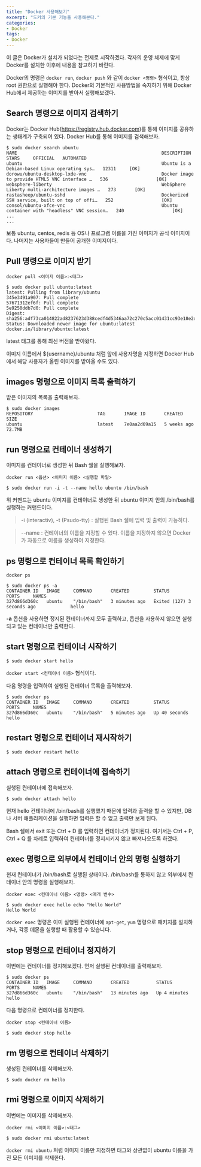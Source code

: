 ```yaml
---
title: "Docker 사용해보기"
excerpt: "도커의 기본 기능을 사용해본다."
categories:
- Docker
tags:
- Docker
---
```


이 글은 Docker가 설치가 되었다는 전제로 시작하겠다. 각자의 운영 체제에 맞게 Docker를 설치한 이후에 내용을 참고하기 바란다.



Docker의 명령은 `docker run`, `docker push`  와 같이 `docker <명령>` 형식이고, 항상 root 권한으로 실행해야 한다. Docker의 기본적인 사용방법을 숙지하기 위해 Docker Hub에서 제공하는 이미지를 받아서 실행해보겠다.



## Search 명령으로 이미지 검색하기

Docker는 Docker Hub(https://registry.hub.docker.com)를 통해 이미지를 공유하는 생태계가 구축되어 있다. Docker Hub를 통해 이미지를 검색해보자. 

```shell
$ sudo docker search ubuntu
NAME                                                      DESCRIPTION                                     STARS     OFFICIAL   AUTOMATED
ubuntu                                                    Ubuntu is a Debian-based Linux operating sys…   12311     [OK]
dorowu/ubuntu-desktop-lxde-vnc                            Docker image to provide HTML5 VNC interface …   536                  [OK]
websphere-liberty                                         WebSphere Liberty multi-architecture images …   273       [OK]
rastasheep/ubuntu-sshd                                    Dockerized SSH service, built on top of offi…   252                  [OK]
consol/ubuntu-xfce-vnc                                    Ubuntu container with "headless" VNC session…   240                  [OK]
...
...
```

보통 ubuntu, centos, redis 등 OS나 프로그램 이름을 가진 이미지가 공식 이미지이다. 나머지는 사용자들이 만들어 공개한 이미지이다.



## Pull 명령으로 이미지 받기

`docker pull <이미지 이름>:<태그>` 

```shell
$ sudo docker pull ubuntu:latest
latest: Pulling from library/ubuntu
345e3491a907: Pull complete
57671312ef6f: Pull complete
5e9250ddb7d0: Pull complete
Digest: sha256:adf73ca014822ad8237623d388cedf4d5346aa72c270c5acc01431cc93e18e2d
Status: Downloaded newer image for ubuntu:latest
docker.io/library/ubuntu:latest
```

latest 태그를 통해 최신 버전을 받아왔다. 

이미지 이름에서 ${username}/ubuntu 처럼 앞에 사용자명을 지정하면 Docker Hub에서 해당 사용자가 올린 이미지를 받아올 수도 있다.



## images 명령으로 이미지 목록 출력하기

받은 이미지의 목록을 출력해보자.

```shell
$ sudo docker images
REPOSITORY                        TAG       IMAGE ID       CREATED       SIZE
ubuntu                            latest    7e0aa2d69a15   5 weeks ago   72.7MB
```



## run 명령으로 컨테이너 생성하기

이미지를 컨테이너로 생성한 뒤 Bash 쉘을 실행해보자.

`docker run <옵션> <이미지 이름> <실행할 파일>` 

```shell
$ sudo docker run -i -t --name hello ubuntu /bin/bash
```

위 커맨드는 ubuntu 이미지를 컨테이너로 생성한 뒤 ubuntu 이미지 안의 /bin/bash를 실행하는 커맨드이다. 

> -i (interactiv), -t (Psudo-tty) : 실행된 Bash 쉘에 입력 및 출력이 가능하다.

> --name : 컨테이너의 이름을 지정할 수 있다. 이름을 지정하지 않으면 Docker가 자동으로 이름을 생성하여 지정한다.



## ps 명령으로 컨테이너 목록 확인하기

`docker ps` 

```shell
$ sudo docker ps -a
CONTAINER ID   IMAGE     COMMAND       CREATED         STATUS                       PORTS     NAMES
327d866d360c   ubuntu    "/bin/bash"   3 minutes ago   Exited (127) 3 seconds ago             hello
```

**-a** 옵션을 사용하면 정지된 컨테이너까지 모두 출력하고, 옵션을 사용하지 않으면 실행되고 있는 컨테이너만 출력한다.



## start 명령으로 컨테이너 시작하기

```shell
$ sudo docker start hello
```

`docker start <컨테이너 이름>` 형식이다. 

다음 명령을 입력하여 실행된 컨테이너 목록을 출력해보자.

```shell
$ sudo docker ps
CONTAINER ID   IMAGE     COMMAND       CREATED         STATUS          PORTS     NAMES
327d866d360c   ubuntu    "/bin/bash"   5 minutes ago   Up 40 seconds             hello
```



## restart 명령으로 컨테이너 재시작하기

```shell
$ sudo docker restart hello
```



## attach 명령으로 컨테이너에 접속하기

실행된 컨테이너에 접속해보자.

```shell
$ sudo docker attach hello
```

현재 hello 컨테이너에 /bin/bash를 실행했기 때문에 입력과 출력을 할 수 있지만, DB나 서버 애플리케이션을 실행하면 입력은 할 수 없고 출력만 보게 된다.

Bash 쉘에서 exit 또는 Ctrl + D 를 입력하면 컨테이너가 정지된다. 여기서는 Ctrl + P, Ctrl + Q 를 차례로 입력하여 컨테이너를 정지시키지 않고 빠져나오도록 하겠다.



## exec 명령으로 외부에서 컨테이너 안의 명령 실행하기

현재 컨테이너가 /bin/bash로 실행된 상태이다. /bin/bash를 통하지 않고 외부에서 컨테이너 안의 명령을 실행해보자.

`docker exec <컨테이너 이름> <명령> <매개 변수>`

```shell
$ sudo docker exec hello echo "Hello World"
Hello World
```

`docker exec` 명령은 이미 실행된 컨테이너에 `apt-get`, `yum` 명령으로 패키지를 설치하거나, 각종 데몬을 실행할 때 활용할 수 있습니다.



## stop 명령으로 컨테이너 정지하기

이번에는 컨테이너를 정지해보겠다. 먼저 실행된 컨테이너를 출력해보자.

```shell
$ sudo docker ps
CONTAINER ID   IMAGE     COMMAND       CREATED          STATUS         PORTS     NAMES
327d866d360c   ubuntu    "/bin/bash"   13 minutes ago   Up 4 minutes             hello
```

다음 명령으로 컨테이너를 정지한다.

`docker stop <컨테이너 이름>`

```shell
$ sudo docker stop hello
```



## rm 명령으로 컨테이너 삭제하기

생성된 컨테이너를 삭제해보자.

```shell
$ sudo docker rm hello
```



## rmi 명령으로 이미지 삭제하기

이번에는 이미지를 삭제해보자.

`docker rmi <이미지 이름>:<태그>`

```shell
$ sudo docker rmi ubuntu:latest
```

`docker rmi ubuntu` 처럼 이미지 이름만 지정하면 태그와 상관없이 ubuntu 이름을 가진 모든 이미지를 삭제한다.



